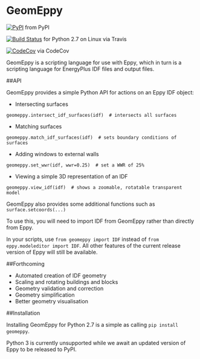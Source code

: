 GeomEppy
========
[![PyPI](https://img.shields.io/pypi/dm/geomeppy.svg)](https://pypi.python.org/pypi/geomeppy)
 from PyPI

[![Build Status](https://travis-ci.org/jamiebull1/geomeppy.svg?branch=master)](https://travis-ci.org/jamiebull1/geomeppy)
 for Python 2.7 on Linux via Travis

[![CodeCov](https://img.shields.io/codecov/c/github/jamiebull1/geomeppy/master.svg)](https://codecov.io/github/santoshphilip/eppy)
 via CodeCov

GeomEppy is a scripting language for use with Eppy, which in turn is a scripting language for EnergyPlus IDF files and output files.

##API

GeomEppy provides a simple Python API for actions on an Eppy IDF object:

- Intersecting surfaces

`geomeppy.intersect_idf_surfaces(idf)  # intersects all surfaces`

- Matching surfaces

`geomeppy.match_idf_surfaces(idf)  # sets boundary conditions of surfaces`

- Adding windows to external walls

`geomeppy.set_wwr(idf, wwr=0.25)  # set a WWR of 25%`

- Viewing a simple 3D representation of an IDF

`geomeppy.view_idf(idf)  # shows a zoomable, rotatable transparent model`

GeomEppy also provides some additional functions such as `surface.setcoords(...)`

To use this, you will need to import IDF from GeomEppy rather than directly from Eppy.

In your scripts, use `from geomeppy import IDF` instead of `from eppy.modeleditor import IDF`. All other features of the current release
version of Eppy will still be available.

##Forthcoming

- Automated creation of IDF geometry
- Scaling and rotating buildings and blocks
- Geometry validation and correction
- Geometry simplification
- Better geometry visualisation

##Installation

Installing GeomEppy for Python 2.7 is a simple as calling `pip install geomeppy`.

Python 3 is currently unsupported while we await an updated version of Eppy to be released to PyPI.
